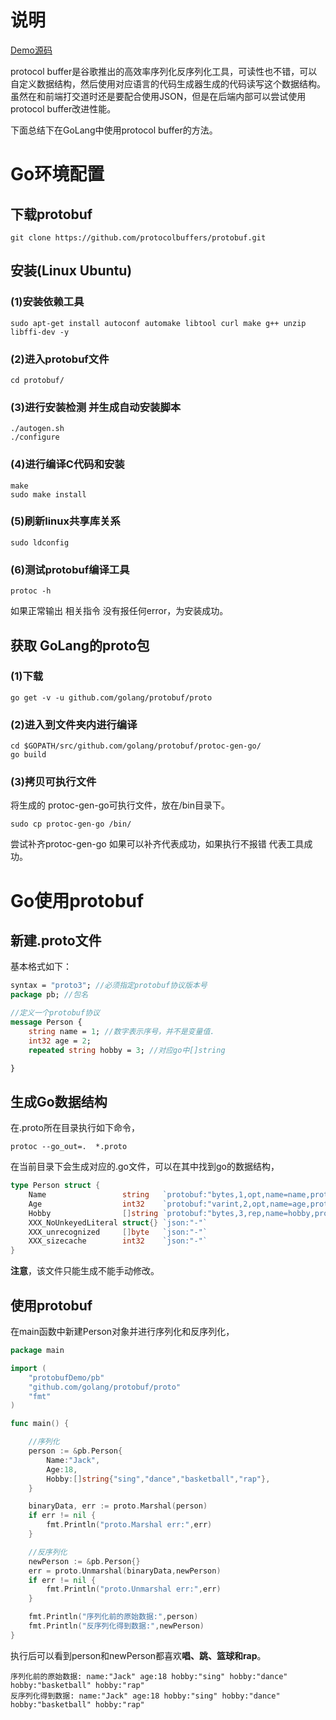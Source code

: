 # 说明

[Demo源码](https://github.com/meetbetter/protocol-buffer-demo)

protocol buffer是谷歌推出的高效率序列化反序列化工具，可读性也不错，可以自定义数据结构，然后使用对应语言的代码生成器生成的代码读写这个数据结构。虽然在和前端打交道时还是要配合使用JSON，但是在后端内部可以尝试使用protocol buffer改进性能。

下面总结下在GoLang中使用protocol buffer的方法。

# Go环境配置

## 下载protobuf

```shell
git clone https://github.com/protocolbuffers/protobuf.git
```

## 安装(Linux Ubuntu)

### (1)安装依赖工具

```shell
sudo apt-get install autoconf automake libtool curl make g++ unzip libffi-dev -y
```

### (2)进入protobuf文件

```shell
cd protobuf/
```

### (3)进行安装检测 并生成自动安装脚本

```shell
./autogen.sh
./configure
```

### (4)进行编译C代码和安装

```shell
make
sudo make install
```

### (5)刷新linux共享库关系

```shell
sudo ldconfig
```

### (6)测试protobuf编译工具

```shell
protoc -h
```

如果正常输出 相关指令 没有报任何error，为安装成功。



## 获取 GoLang的proto包

###  (1)下载

```shell
go get -v -u github.com/golang/protobuf/proto
```

### (2)进入到文件夹内进行编译

```shell
cd $GOPATH/src/github.com/golang/protobuf/protoc-gen-go/
go build
```

### (3)拷贝可执行文件

将生成的 protoc-gen-go可执行文件，放在/bin目录下。

```shell
sudo cp protoc-gen-go /bin/
```

尝试补齐protoc-gen-go 如果可以补齐代表成功，如果执行不报错 代表工具成功。

# Go使用protobuf

## 新建.proto文件

基本格式如下：

```protobuf
syntax = "proto3"; //必须指定protobuf协议版本号
package pb; //包名

//定义一个protobuf协议
message Person {
    string name = 1; //数字表示序号，并不是变量值.
    int32 age = 2;
    repeated string hobby = 3; //对应go中[]string

}
```

## 生成Go数据结构

在.proto所在目录执行如下命令，

```shell
protoc --go_out=.  *.proto
```

在当前目录下会生成对应的.go文件，可以在其中找到go的数据结构，

```go
type Person struct {
	Name                 string   `protobuf:"bytes,1,opt,name=name,proto3" json:"name,omitempty"`
	Age                  int32    `protobuf:"varint,2,opt,name=age,proto3" json:"age,omitempty"`
	Hobby                []string `protobuf:"bytes,3,rep,name=hobby,proto3" json:"hobby,omitempty"`
	XXX_NoUnkeyedLiteral struct{} `json:"-"`
	XXX_unrecognized     []byte   `json:"-"`
	XXX_sizecache        int32    `json:"-"`
}
```

**注意**，该文件只能生成不能手动修改。

## 使用protobuf

在main函数中新建Person对象并进行序列化和反序列化，

```go
package main

import (
	"protobufDemo/pb"
	"github.com/golang/protobuf/proto"
	"fmt"
)

func main() {

	//序列化
	person := &pb.Person{
		Name:"Jack",
		Age:18,
		Hobby:[]string{"sing","dance","basketball","rap"},
	}

	binaryData, err := proto.Marshal(person)
	if err != nil {
		fmt.Println("proto.Marshal err:",err)
	}

	//反序列化
	newPerson := &pb.Person{}
	err = proto.Unmarshal(binaryData,newPerson)
	if err != nil {
		fmt.Println("proto.Unmarshal err:",err)
	}

	fmt.Println("序列化前的原始数据:",person)
	fmt.Println("反序列化得到数据:",newPerson)
}

```



执行后可以看到person和newPerson都喜欢**唱、跳、篮球和rap**。

```shell
序列化前的原始数据: name:"Jack" age:18 hobby:"sing" hobby:"dance" hobby:"basketball" hobby:"rap" 
反序列化得到数据: name:"Jack" age:18 hobby:"sing" hobby:"dance" hobby:"basketball" hobby:"rap"
```


